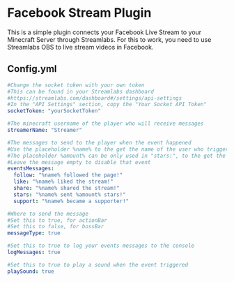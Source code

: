 # Facebook Stream Plugin

This is a simple plugin connects your Facebook Live Stream to your Minecraft Server through Streamlabs.
For this to work, you need to use Streamlabs OBS to live stream videos in Facebook.

## Config.yml

```yml
#Change the socket token with your own token
#This can be found in your Streamlabs dashboard
#https://streamlabs.com/dashboard#/settings/api-settings
#In the "API Settings" section, copy the "Your Socket API Token"
socketToken: "yourSocketToken"

#The minecraft username of the player who will receive messages
streamerName: "Streamer"

#The messages to send to the player when the event happened
#Use the placeholder %name% to the get the name of the user who triggered the event
#The placeholder %amount% can be only used in "stars:", to the get the stars amount
#Leave the message empty to disable that event
eventsMessages:
  follow: "%name% followed the page!"
  like: "%name% liked the stream!"
  share: "%name% shared the stream!"
  stars: "%name% sent %amount% stars!"
  support: "%name% became a supporter!"

#Where to send the message
#Set this to true, for actionBar
#Set this to false, for bossBar
messageType: true

#Set this to true to log your events messages to the console
logMessages: true

#Set this to true to play a sound when the event triggered
playSound: true

```